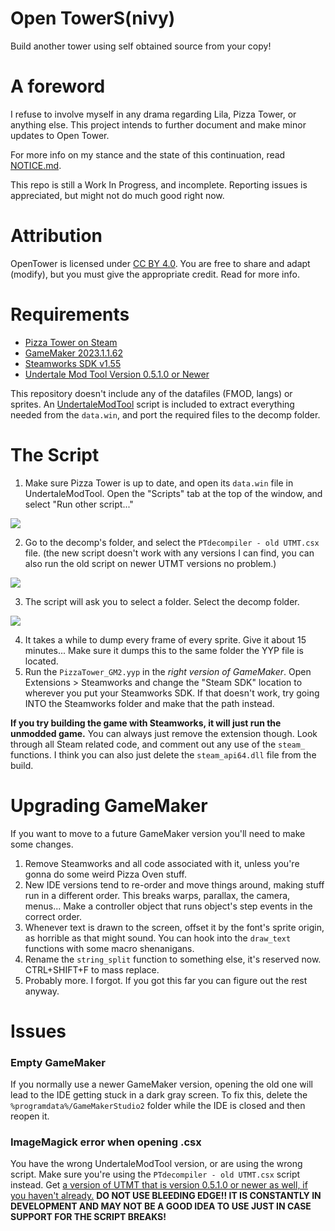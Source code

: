 # Open TowerS(nivy)
Build another tower using self obtained source from your copy!

# A foreword
I refuse to involve myself in any drama regarding Lila, Pizza Tower, or anything else. This project intends to further document and make minor updates to Open Tower.

For more info on my stance and the state of this continuation, read [NOTICE.md](https://snivysquid65.github.io/OpenTowerS/NOTICE.html).

This repo is still a Work In Progress, and incomplete. Reporting issues is appreciated, but might not do much good right now.

# Attribution
OpenTower is licensed under [CC BY 4.0](https://creativecommons.org/licenses/by/4.0/). You are free to share and adapt (modify), but you must give the appropriate credit. Read for more info.

# Requirements
- [Pizza Tower on Steam](https://store.steampowered.com/app/2231450/Pizza_Tower/)
- [GameMaker 2023.1.1.62](https://gms.yoyogames.com/GameMaker-Installer-2023.1.1.62.exe)
- [Steamworks SDK v1.55](https://partner.steamgames.com/downloads/steamworks_sdk_155.zip)
- [Undertale Mod Tool Version 0.5.1.0 or Newer](https://github.com/underminersteam/undertalemodtool/releases/tag/0.5.1.0/)

This repository doesn't include any of the datafiles (FMOD, langs) or sprites. An [UndertaleModTool](https://github.com/UnderminersTeam/UndertaleModTool/releases/tag/0.5.1.0) script is included to extract everything needed from the `data.win`, and port the required files to the decomp folder.

# The Script

1. Make sure Pizza Tower is up to date, and open its `data.win` file in UndertaleModTool. Open the "Scripts" tab at the top of the window, and select "Run other script..."

<img src="github/guide1.png">

2. Go to the decomp's folder, and select the `PTdecompiler - old UTMT.csx` file. (the new script doesn't work with any versions I can find, you can also run the old script on newer UTMT versions no problem.)

<img src="github/guide2.png">

3. The script will ask you to select a folder. Select the decomp folder.

<img src="github/guide3.png">

4. It takes a while to dump every frame of every sprite. Give it about 15 minutes... Make sure it dumps this to the same folder the YYP file is located.
5. Run the `PizzaTower_GM2.yyp` in the *right version of GameMaker*. Open Extensions > Steamworks and change the "Steam SDK" location to wherever you put your Steamworks SDK. If that doesn't work, try going INTO the Steamworks folder and make that the path instead. 

**If you try building the game with Steamworks, it will just run the unmodded game.** You can always just remove the extension though. Look through all Steam related code, and comment out any use of the `steam_` functions. I think you can also just delete the `steam_api64.dll` file from the build.

# Upgrading GameMaker

If you want to move to a future GameMaker version you'll need to make some changes.

1. Remove Steamworks and all code associated with it, unless you're gonna do some weird Pizza Oven stuff.
2. New IDE versions tend to re-order and move things around, making stuff run in a different order. This breaks warps, parallax, the camera, menus... Make a controller object that runs object's step events in the correct order.
3. Whenever text is drawn to the screen, offset it by the font's sprite origin, as horrible as that might sound. You can hook into the `draw_text` functions with some macro shenanigans.
4. Rename the `string_split` function to something else, it's reserved now. CTRL+SHIFT+F to mass replace.
5. Probably more. I forgot. If you got this far you can figure out the rest anyway.

# Issues
### Empty GameMaker
If you normally use a newer GameMaker version, opening the old one will lead to the IDE getting stuck in a dark gray screen. To fix this, delete the `%programdata%/GameMakerStudio2` folder while the IDE is closed and then reopen it.

### ImageMagick error when opening .csx
You have the wrong UndertaleModTool version, or are using the wrong script. Make sure you're using the `PTdecompiler - old UTMT.csx` script instead. Get [a version of UTMT that is version 0.5.1.0 or newer as well, if you haven't already.](https://github.com/underminersteam/undertalemodtool/releases/tag/0.5.1.0)
**DO NOT USE BLEEDING EDGE!! IT IS CONSTANTLY IN DEVELOPMENT AND MAY NOT BE A GOOD IDEA TO USE JUST IN CASE SUPPORT FOR THE SCRIPT BREAKS!**
